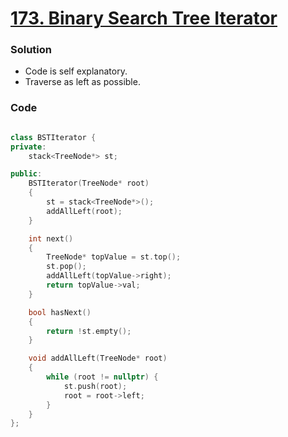 # [173. Binary Search Tree Iterator](https://leetcode.com/problems/binary-search-tree-iterator/)

### Solution

-   Code is self explanatory.
-   Traverse as left as possible.

### Code

```cpp

class BSTIterator {
private:
    stack<TreeNode*> st;

public:
    BSTIterator(TreeNode* root)
    {
        st = stack<TreeNode*>();
        addAllLeft(root);
    }

    int next()
    {
        TreeNode* topValue = st.top();
        st.pop();
        addAllLeft(topValue->right);
        return topValue->val;
    }

    bool hasNext()
    {
        return !st.empty();
    }

    void addAllLeft(TreeNode* root)
    {
        while (root != nullptr) {
            st.push(root);
            root = root->left;
        }
    }
};
```
